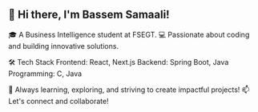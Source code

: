 

## 👋 Hi there, I'm Bassem Samaali!
🎓 A Business Intelligence student at FSEGT.
💻 Passionate about coding and building innovative solutions.

🛠️ Tech Stack
Frontend: React, Next.js
Backend: Spring Boot, Java
Programming: C, Java

🌟 Always learning, exploring, and striving to create impactful projects!
📫 Let's connect and collaborate!

<!--
**samaalibassem123/samaalibassem123** is a ✨ _special_ ✨ repository because its `README.md` (this file) appears on your GitHub profile.

Here are some ideas to get you started:

- 🔭 I’m currently working on ...
- 🌱 I’m currently learning ...
- 👯 I’m looking to collaborate on ...
- 🤔 I’m looking for help with ...
- 💬 Ask me about ...
- 📫 How to reach me: ...
- 😄 Pronouns: ...
- ⚡ Fun fact: ...
-->
